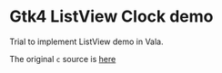 <!--
 Copyright (c) 2020 Ahmed Eldemery
 
 This software is released under the MIT License.
 https://opensource.org/licenses/MIT
-->

# Gtk4 ListView Clock demo

Trial to implement ListView demo in Vala.

The original `c` source is [here](https://gitlab.gnome.org/GNOME/gtk/-/blob/master/demos/gtk-demo/listview_clocks.c)